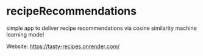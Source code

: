 # recipeRecommendations
simple app to deliver recipe recommendations via cosine similarity machine learning model

Website: https://tasty-recipes.onrender.com/
